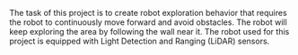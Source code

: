 The task of this project is to create robot exploration behavior that requires the robot to 
continuously move forward and avoid obstacles. 
The robot will keep exploring the area by following the wall near it. 
The robot used for this project is equipped with Light Detection and Ranging (LiDAR) sensors.
